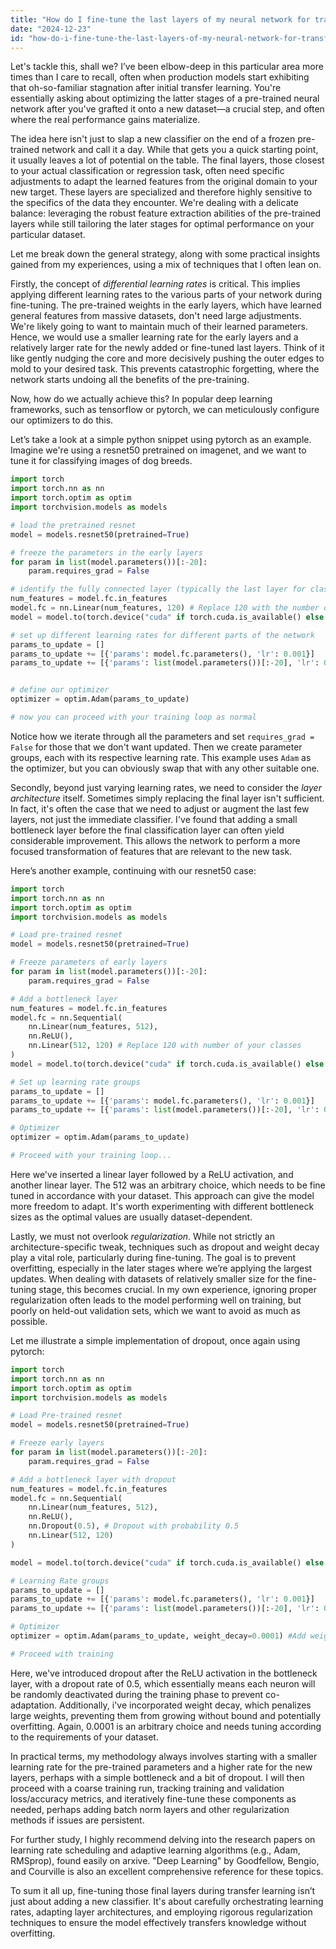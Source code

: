 ```yaml
---
title: "How do I fine-tune the last layers of my neural network for transfer learning?"
date: "2024-12-23"
id: "how-do-i-fine-tune-the-last-layers-of-my-neural-network-for-transfer-learning"
---
```


Let's tackle this, shall we? I’ve been elbow-deep in this particular area more times than I care to recall, often when production models start exhibiting that oh-so-familiar stagnation after initial transfer learning. You're essentially asking about optimizing the latter stages of a pre-trained neural network after you've grafted it onto a new dataset—a crucial step, and often where the real performance gains materialize.

The idea here isn't just to slap a new classifier on the end of a frozen pre-trained network and call it a day. While that gets you a quick starting point, it usually leaves a lot of potential on the table. The final layers, those closest to your actual classification or regression task, often need specific adjustments to adapt the learned features from the original domain to your new target. These layers are specialized and therefore highly sensitive to the specifics of the data they encounter. We're dealing with a delicate balance: leveraging the robust feature extraction abilities of the pre-trained layers while still tailoring the later stages for optimal performance on your particular dataset.

Let me break down the general strategy, along with some practical insights gained from my experiences, using a mix of techniques that I often lean on.

Firstly, the concept of *differential learning rates* is critical. This implies applying different learning rates to the various parts of your network during fine-tuning. The pre-trained weights in the early layers, which have learned general features from massive datasets, don't need large adjustments. We're likely going to want to maintain much of their learned parameters. Hence, we would use a smaller learning rate for the early layers and a relatively larger rate for the newly added or fine-tuned last layers. Think of it like gently nudging the core and more decisively pushing the outer edges to mold to your desired task. This prevents catastrophic forgetting, where the network starts undoing all the benefits of the pre-training.

Now, how do we actually achieve this? In popular deep learning frameworks, such as tensorflow or pytorch, we can meticulously configure our optimizers to do this.

Let’s take a look at a simple python snippet using pytorch as an example. Imagine we're using a resnet50 pretrained on imagenet, and we want to tune it for classifying images of dog breeds.

```python
import torch
import torch.nn as nn
import torch.optim as optim
import torchvision.models as models

# load the pretrained resnet
model = models.resnet50(pretrained=True)

# freeze the parameters in the early layers
for param in list(model.parameters())[:-20]:
    param.requires_grad = False

# identify the fully connected layer (typically the last layer for classification)
num_features = model.fc.in_features
model.fc = nn.Linear(num_features, 120) # Replace 120 with the number of your output classes
model = model.to(torch.device("cuda" if torch.cuda.is_available() else "cpu"))

# set up different learning rates for different parts of the network
params_to_update = []
params_to_update += [{'params': model.fc.parameters(), 'lr': 0.001}]
params_to_update += [{'params': list(model.parameters())[:-20], 'lr': 0.0001}]


# define our optimizer
optimizer = optim.Adam(params_to_update)

# now you can proceed with your training loop as normal

```
Notice how we iterate through all the parameters and set `requires_grad = False` for those that we don't want updated. Then we create parameter groups, each with its respective learning rate. This example uses `Adam` as the optimizer, but you can obviously swap that with any other suitable one.

Secondly, beyond just varying learning rates, we need to consider the *layer architecture* itself. Sometimes simply replacing the final layer isn't sufficient. In fact, it's often the case that we need to adjust or augment the last few layers, not just the immediate classifier. I've found that adding a small bottleneck layer before the final classification layer can often yield considerable improvement. This allows the network to perform a more focused transformation of features that are relevant to the new task.

Here’s another example, continuing with our resnet50 case:

```python
import torch
import torch.nn as nn
import torch.optim as optim
import torchvision.models as models

# Load pre-trained resnet
model = models.resnet50(pretrained=True)

# Freeze parameters of early layers
for param in list(model.parameters())[:-20]:
    param.requires_grad = False

# Add a bottleneck layer
num_features = model.fc.in_features
model.fc = nn.Sequential(
    nn.Linear(num_features, 512),
    nn.ReLU(),
    nn.Linear(512, 120) # Replace 120 with number of your classes
)
model = model.to(torch.device("cuda" if torch.cuda.is_available() else "cpu"))

# Set up learning rate groups
params_to_update = []
params_to_update += [{'params': model.fc.parameters(), 'lr': 0.001}]
params_to_update += [{'params': list(model.parameters())[:-20], 'lr': 0.0001}]

# Optimizer
optimizer = optim.Adam(params_to_update)

# Proceed with your training loop...
```

Here we've inserted a linear layer followed by a ReLU activation, and another linear layer. The 512 was an arbitrary choice, which needs to be fine tuned in accordance with your dataset. This approach can give the model more freedom to adapt. It's worth experimenting with different bottleneck sizes as the optimal values are usually dataset-dependent.

Lastly, we must not overlook *regularization*. While not strictly an architecture-specific tweak, techniques such as dropout and weight decay play a vital role, particularly during fine-tuning. The goal is to prevent overfitting, especially in the later stages where we’re applying the largest updates. When dealing with datasets of relatively smaller size for the fine-tuning stage, this becomes crucial. In my own experience, ignoring proper regularization often leads to the model performing well on training, but poorly on held-out validation sets, which we want to avoid as much as possible.

Let me illustrate a simple implementation of dropout, once again using pytorch:

```python
import torch
import torch.nn as nn
import torch.optim as optim
import torchvision.models as models

# Load Pre-trained resnet
model = models.resnet50(pretrained=True)

# Freeze early layers
for param in list(model.parameters())[:-20]:
    param.requires_grad = False

# Add a bottleneck layer with dropout
num_features = model.fc.in_features
model.fc = nn.Sequential(
    nn.Linear(num_features, 512),
    nn.ReLU(),
    nn.Dropout(0.5), # Dropout with probability 0.5
    nn.Linear(512, 120)
)

model = model.to(torch.device("cuda" if torch.cuda.is_available() else "cpu"))

# Learning Rate groups
params_to_update = []
params_to_update += [{'params': model.fc.parameters(), 'lr': 0.001}]
params_to_update += [{'params': list(model.parameters())[:-20], 'lr': 0.0001}]

# Optimizer
optimizer = optim.Adam(params_to_update, weight_decay=0.0001) #Add weight decay

# Proceed with training
```

Here, we've introduced dropout after the ReLU activation in the bottleneck layer, with a dropout rate of 0.5, which essentially means each neuron will be randomly deactivated during the training phase to prevent co-adaptation. Additionally, i've incorporated weight decay, which penalizes large weights, preventing them from growing without bound and potentially overfitting. Again, 0.0001 is an arbitrary choice and needs tuning according to the requirements of your dataset.

In practical terms, my methodology always involves starting with a smaller learning rate for the pre-trained parameters and a higher rate for the new layers, perhaps with a simple bottleneck and a bit of dropout. I will then proceed with a coarse training run, tracking training and validation loss/accuracy metrics, and iteratively fine-tune these components as needed, perhaps adding batch norm layers and other regularization methods if issues are persistent.

For further study, I highly recommend delving into the research papers on learning rate scheduling and adaptive learning algorithms (e.g., Adam, RMSprop), found easily on arxive. "Deep Learning" by Goodfellow, Bengio, and Courville is also an excellent comprehensive reference for these topics.

To sum it all up, fine-tuning those final layers during transfer learning isn’t just about adding a new classifier. It's about carefully orchestrating learning rates, adapting layer architectures, and employing rigorous regularization techniques to ensure the model effectively transfers knowledge without overfitting.
